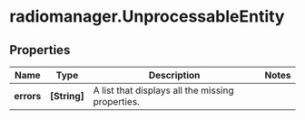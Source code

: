 # radiomanager.UnprocessableEntity

## Properties

Name | Type | Description | Notes
------------ | ------------- | ------------- | -------------
**errors** | **[String]** | A list that displays all the missing properties. | 


